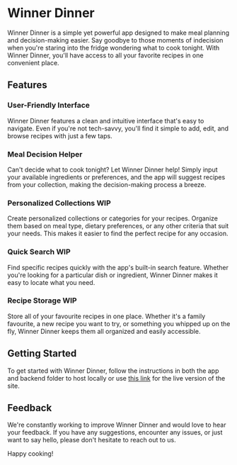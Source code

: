 # Winner Dinner

Winner Dinner is a simple yet powerful app designed to make meal planning and decision-making easier. Say goodbye to those moments of indecision when you're staring into the fridge wondering what to cook tonight. With Winner Dinner, you'll have access to all your favorite recipes in one convenient place.

## Features

### User-Friendly Interface
Winner Dinner features a clean and intuitive interface that's easy to navigate. Even if you're not tech-savvy, you'll find it simple to add, edit, and browse recipes with just a few taps.

### Meal Decision Helper
Can't decide what to cook tonight? Let Winner Dinner help! Simply input your available ingredients or preferences, and the app will suggest recipes from your collection, making the decision-making process a breeze.

### Personalized Collections WIP
Create personalized collections or categories for your recipes. Organize them based on meal type, dietary preferences, or any other criteria that suit your needs. This makes it easier to find the perfect recipe for any occasion.

### Quick Search WIP
Find specific recipes quickly with the app's built-in search feature. Whether you're looking for a particular dish or ingredient, Winner Dinner makes it easy to locate what you need.

### Recipe Storage WIP
Store all of your favourite recipes in one place. Whether it's a family favourite, a new recipe you want to try, or something you whipped up on the fly, Winner Dinner keeps them all organized and easily accessible.

## Getting Started

To get started with Winner Dinner, follow the instructions in both the app and backend folder to host locally or use [this link](winner-dinner.vercel.app) for the live version of the site.

## Feedback

We're constantly working to improve Winner Dinner and would love to hear your feedback. If you have any suggestions, encounter any issues, or just want to say hello, please don't hesitate to reach out to us.

Happy cooking!
